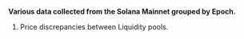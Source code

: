 __Various data collected from the Solana Mainnet grouped by Epoch.__
1. Price discrepancies between Liquidity pools.
